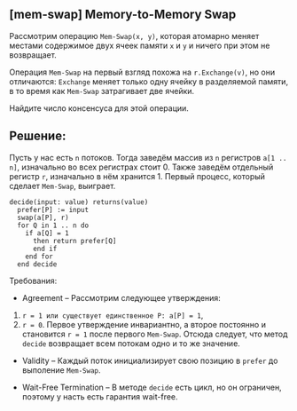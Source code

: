 ## [mem-swap] Memory-to-Memory Swap

Рассмотрим операцию `Mem-Swap(x, y)`, которая атомарно меняет местами содержимое двух ячеек памяти `x` и `y` и ничего при этом не возвращает.

Операция `Mem-Swap` на первый взгляд похожа на `r.Exchange(v)`, но они отличаются: `Exchange` меняет только одну ячейку в разделяемой памяти, в то время как `Mem-Swap` затрагивает две ячейки.

Найдите число консенсуса для этой операции.

## Решение:

Пусть у нас есть `n` потоков. Тогда заведём массив из `n` регистров `a[1 .. n]`, изначально во всех регистрах стоит 0. Также заведём отдельный регистр `r`, изначально в нём хранится 1. Первый процесс, который сделает `Mem-Swap`, выиграет.

```
decide(input: value) returns(value)
  prefer[P] := input
  swap(a[P], r)
  for Q in 1 .. n do
    if a[Q] = 1
      then return prefer[Q]
      end if
    end for
  end decide
```

Требования:
- Agreement – Рассмотрим следующее утверждения: 
1) `r = 1 или существует единственное P: a[P] = 1`,
2) `r = 0`.
Первое утверждение инвариантно, а второе постоянно и становится `r = 1` после первого `Mem-Swap`. Отсюда следует, что метод `decide` возвращает всем потокам одно и то же значение.

- Validity – Каждый поток инициализирует свою позицию в `prefer` до выполение `Mem-Swap`.

- Wait-Free Termination – В методе `decide` есть цикл, но он ограничен, поэтому у насть есть гарантия wait-free.
